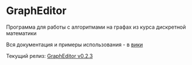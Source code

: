 # GraphEditor
Программа для работы с алгоритмами на графах из курса дискретной математики

Вся документация и примеры использования - в [вики](https://github.com/Kinrany/GraphEditor/wiki)

Текущий релиз: [GraphEditor v0.2.3](https://github.com/Kinrany/GraphEditor/releases/tag/v0.2.3)
